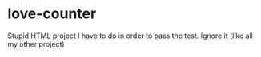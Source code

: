# love-counter
Stupid HTML project I have to do in order to pass the test. Ignore it (like all my other project)
